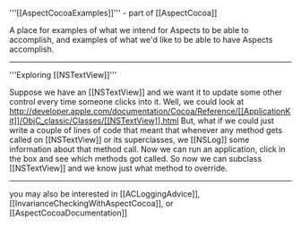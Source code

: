 '''[[AspectCocoaExamples]]''' - part of [[AspectCocoa]]

A place for examples of what we intend for Aspects to be able to accomplish, and examples of what we'd like to be able to have Aspects accomplish.

----
'''Exploring [[NSTextView]]'''

Suppose we have an [[NSTextView]] and we want it to update some other control every time someone clicks into it.  Well, we could look at http://developer.apple.com/documentation/Cocoa/Reference/[[ApplicationKit]]/ObjC_classic/Classes/[[NSTextView]].html  But, what if we could just write a couple of lines of code that meant that whenever any method gets called on [[NSTextView]] or its superclasses, we [[NSLog]] some information about that method call.  Now we can run an application, click in the box and see which methods got called.  So now we can subclass [[NSTextView]] and we know just what method to override.

----
you may also be interested in [[ACLoggingAdvice]], [[InvarianceCheckingWithAspectCocoa]], or [[AspectCocoaDocumentation]]
